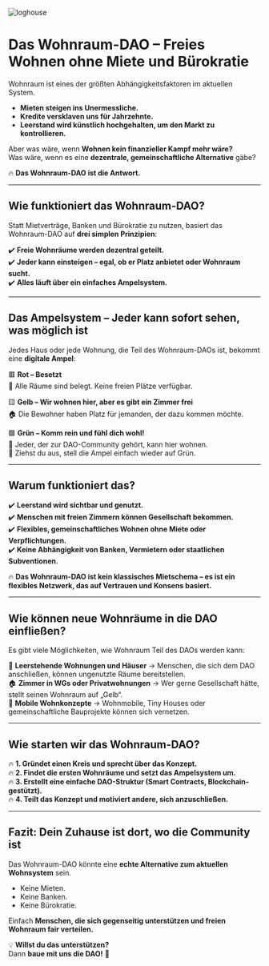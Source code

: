 ![loghouse](loghouse.png)
# Das Wohnraum-DAO – Freies Wohnen ohne Miete und Bürokratie  

Wohnraum ist eines der größten Abhängigkeitsfaktoren im aktuellen System.  
- **Mieten steigen ins Unermessliche.**  
- **Kredite versklaven uns für Jahrzehnte.**  
- **Leerstand wird künstlich hochgehalten, um den Markt zu kontrollieren.**  

Aber was wäre, wenn **Wohnen kein finanzieller Kampf mehr wäre?**  
Was wäre, wenn es eine **dezentrale, gemeinschaftliche Alternative** gäbe?  

🔥 **Das Wohnraum-DAO ist die Antwort.**  

---

## Wie funktioniert das Wohnraum-DAO?  

Statt Mietverträge, Banken und Bürokratie zu nutzen, basiert das Wohnraum-DAO auf **drei simplen Prinzipien**:  

✔️ **Freie Wohnräume werden dezentral geteilt.**  
✔️ **Jeder kann einsteigen – egal, ob er Platz anbietet oder Wohnraum sucht.**  
✔️ **Alles läuft über ein einfaches Ampelsystem.**  

---

## Das Ampelsystem – Jeder kann sofort sehen, was möglich ist  

Jedes Haus oder jede Wohnung, die Teil des Wohnraum-DAOs ist, bekommt eine **digitale Ampel**:  

🟥 **Rot – Besetzt**  
🚪 Alle Räume sind belegt. Keine freien Plätze verfügbar.  

🟨 **Gelb – Wir wohnen hier, aber es gibt ein Zimmer frei**  
🏠 Die Bewohner haben Platz für jemanden, der dazu kommen möchte.  

🟩 **Grün – Komm rein und fühl dich wohl!**  
💚 Jeder, der zur DAO-Community gehört, kann hier wohnen.  
👣 Ziehst du aus, stell die Ampel einfach wieder auf Grün.  

---

## Warum funktioniert das?  

✔️ **Leerstand wird sichtbar und genutzt.**  
✔️ **Menschen mit freien Zimmern können Gesellschaft bekommen.**  
✔️ **Flexibles, gemeinschaftliches Wohnen ohne Miete oder Verpflichtungen.**  
✔️ **Keine Abhängigkeit von Banken, Vermietern oder staatlichen Subventionen.**  

🔥 **Das Wohnraum-DAO ist kein klassisches Mietschema – es ist ein flexibles Netzwerk, das auf Vertrauen und Konsens basiert.**  

---

## Wie können neue Wohnräume in die DAO einfließen?  

Es gibt viele Möglichkeiten, wie Wohnraum Teil des DAOs werden kann:  

🏢 **Leerstehende Wohnungen und Häuser** → Menschen, die sich dem DAO anschließen, können ungenutzte Räume bereitstellen.  
🏠 **Zimmer in WGs oder Privatwohnungen** → Wer gerne Gesellschaft hätte, stellt seinen Wohnraum auf „Gelb“.  
🚐 **Mobile Wohnkonzepte** → Wohnmobile, Tiny Houses oder gemeinschaftliche Bauprojekte können sich vernetzen.  

---

## Wie starten wir das Wohnraum-DAO? 

🔥 **1. Gründet einen Kreis und sprecht über das Konzept.**  
🔥 **2. Findet die ersten Wohnräume und setzt das Ampelsystem um.**  
🔥 **3. Erstellt eine einfache DAO-Struktur (Smart Contracts, Blockchain-gestützt).**  
🔥 **4. Teilt das Konzept und motiviert andere, sich anzuschließen.**  

---

## Fazit: Dein Zuhause ist dort, wo die Community ist  

Das Wohnraum-DAO könnte eine **echte Alternative zum aktuellen Wohnsystem** sein.  
- Keine Mieten.  
- Keine Banken.  
- Keine Bürokratie.  

Einfach **Menschen, die sich gegenseitig unterstützen und freien Wohnraum fair verteilen.**  

💡 **Willst du das unterstützen?**  
Dann **baue mit uns die DAO!** 🚀  